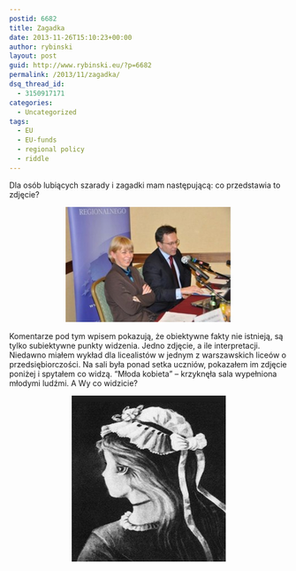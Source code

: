```yaml
---
postid: 6682
title: Zagadka
date: 2013-11-26T15:10:23+00:00
author: rybinski
layout: post
guid: http://www.rybinski.eu/?p=6682
permalink: /2013/11/zagadka/
dsq_thread_id:
  - 3150917171
categories:
  - Uncategorized
tags:
  - EU
  - EU-funds
  - regional policy
  - riddle
---
```

Dla osób lubiących szarady i zagadki mam następującą: co przedstawia to zdjęcie?

<p style="text-align: center;">
  <a href="/uploads/2013/11/Bienkowska_Rybinski.jpg"><img class="size-medium wp-image-6683 aligncenter" title="Bienkowska_Rybinski" src="/uploads/2013/11/Bienkowska_Rybinski-300x208.jpg" alt="" width="300" height="208" /></a>
</p>

<p style="text-align: left;">
  Komentarze pod tym wpisem pokazują, że obiektywne fakty nie istnieją, są tylko subiektywne punkty widzenia. Jedno zdjęcie, a ile interpretacji. Niedawno miałem wykład dla licealistów w jednym z warszawskich liceów o przedsiębiorczości. Na sali była ponad setka uczniów, pokazałem im zdjęcie poniżej i spytałem co widzą. “Młoda kobieta” – krzyknęła sala wypełniona młodymi ludźmi. A Wy co widzicie?
</p>

<p style="text-align: center;">
  <a href="/uploads/2013/11/zagadka_kobieta.jpg"><img class="size-medium wp-image-6688 aligncenter" title="zagadka_kobieta" src="/uploads/2013/11/zagadka_kobieta-279x300.jpg" alt="" width="279" height="300" /></a>
</p>
